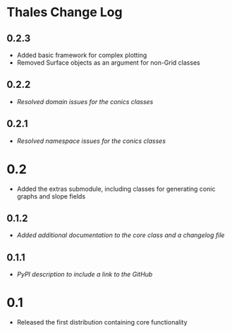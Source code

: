 # Thales Change Log 

## 0.2.3 
* Added basic framework for complex plotting
* Removed Surface objects as an argument for non-Grid classes 

## 0.2.2
* *Resolved domain issues for the conics classes* 

## 0.2.1 
* *Resolved namespace issues for the conics classes* 

# 0.2 
* Added the extras submodule, including classes for generating conic graphs and slope fields 

## 0.1.2 
* *Added additional documentation to the core class and a changelog file* 

## 0.1.1 
* *PyPI description to include a link to the GitHub*

# 0.1 
* Released the first distribution containing core functionality 